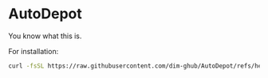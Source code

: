 # AutoDepot
You know what this is.

For installation:

```bash
curl -fsSL https://raw.githubusercontent.com/dim-ghub/AutoDepot/refs/heads/main/Installer.sh | bash
```
